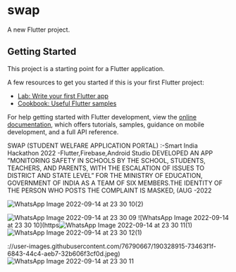 # swap

A new Flutter project.

## Getting Started

This project is a starting point for a Flutter application.

A few resources to get you started if this is your first Flutter project:

- [Lab: Write your first Flutter app](https://docs.flutter.dev/get-started/codelab)
- [Cookbook: Useful Flutter samples](https://docs.flutter.dev/cookbook)

For help getting started with Flutter development, view the
[online documentation](https://docs.flutter.dev/), which offers tutorials,
samples, guidance on mobile development, and a full API reference.




SWAP (STUDENT WELFARE APPLICATION PORTAL) :-Smart India Hackathon 2022 -Flutter,Firebase,Android Studio
DEVELOPED AN APP ”MONITORING SAFETY IN SCHOOLS BY THE SCHOOL, STUDENTS, TEACHERS, AND PARENTS, WITH
THE ESCALATION OF ISSUES TO DISTRICT AND STATE LEVEL” FOR THE MINISTRY OF EDUCATION, GOVERNMENT OF
INDIA AS A TEAM OF SIX MEMBERS.THE IDENTITY OF THE PERSON WHO POSTS THE COMPLAINT IS MASKED, (AUG
-2022



![WhatsApp Image 2022-09-14 at 23 30 10(2)](https://user-images.githubusercontent.com/76790667/190328935-b47e9aa7-fe72-45e7-919f-a7f5a84f41ac.jpeg)


![WhatsApp Image 2022-09-14 at 23 30 09](https://user-images.githubusercontent.com/76790667/190328897-345dc89b-7b5c-47a5-b60e-1432ea878b27.jpeg)
![WhatsApp Image 2022-09-14 at 23 30 10](https![WhatsApp Image 2022-09-14 at 23 30 11(1)](https://user-images.githubusercontent.com/76790667/190328966-9b3dd1ab-9bdf-44a4-990d-ee8acc63059e.jpeg)![WhatsApp Image 2022-09-14 at 23 30 12(1)](https://user-images.githubusercontent.com/76790667/190328986-b478fc56-20c3-4265-9fbb-6653c080a7b6.jpeg)

://user-images.githubusercontent.com/76790667/190328915-73463f1f-6843-44c4-aeb7-32b606f3cf0d.jpeg)
![WhatsApp Image 2022-09-14 at 23 30 11](https://user-images.githubusercontent.com/76790667/190328949-2fe74696-6a74-462a-92f9-0163a4945106.jpeg)
